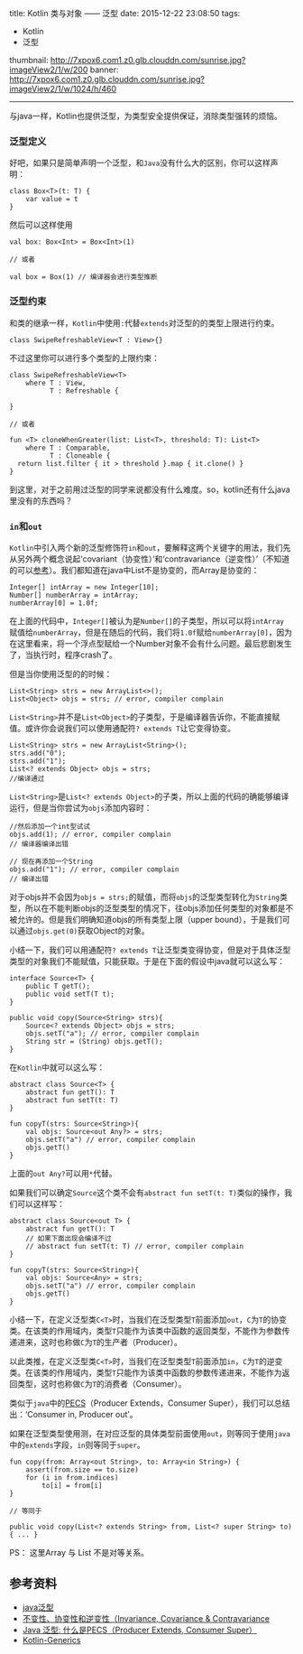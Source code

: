 title: Kotlin 类与对象 —— 泛型
date: 2015-12-22 23:08:50
tags:
- Kotlin
- 泛型

thumbnail: http://7xpox6.com1.z0.glb.clouddn.com/sunrise.jpg?imageView2/1/w/200
banner: http://7xpox6.com1.z0.glb.clouddn.com/sunrise.jpg?imageView2/1/w/1024/h/460

---


与java一样，Kotlin也提供泛型，为类型安全提供保证，消除类型强转的烦恼。

### 泛型定义

好吧，如果只是简单声明一个泛型，和`Java`没有什么大的区别，你可以这样声明：

<!--more-->

```
class Box<T>(t: T) {
    var value = t
}
```
然后可以这样使用

```
val box: Box<Int> = Box<Int>(1)

// 或者

val box = Box(1) // 编译器会进行类型推断
```

### 泛型约束

和类的继承一样，`Kotlin`中使用`:`代替`extends`对泛型的的类型上限进行约束。

```
class SwipeRefreshableView<T : View>{}
```
不过这里你可以进行多个类型的上限约束：

```
class SwipeRefreshableView<T>
    where T : View,
          T : Refreshable {

}

// 或者

fun <T> cloneWhenGreater(list: List<T>, threshold: T): List<T>
    where T : Comparable,
          T : Cloneable {
  return list.filter { it > threshold }.map { it.clone() }
}
```
到这里，对于之前用过泛型的同学来说都没有什么难度。so，kotlin还有什么java里没有的东西吗？

### `in`和`out`

`Kotlin`中引入两个新的泛型修饰符`in`和`out`，要解释这两个关键字的用法，我们先从另外两个概念说起‘covariant（协变性）’和‘contravariance（逆变性）’（不知道的可以[参考](http://www.cnblogs.com/Figgy/p/4575719.html)）。我们都知道在java中List不是协变的，而Array是协变的：

```
Integer[] intArray = new Integer[10];
Number[] numberArray = intArray;
numberArray[0] = 1.0f;
```
在上面的代码中，`Integer[]`被认为是`Number[]`的子类型，所以可以将`intArray `赋值给`numberArray`，但是在随后的代码，我们将`1.0f`赋给`numberArray[0]`，因为在这里看来，将一个浮点型赋给一个Number对象不会有什么问题。最后悲剧发生了，当执行时，程序crash了。

但是当你使用泛型的的时候：

```
List<String> strs = new ArrayList<>();
List<Object> objs = strs; // error, compiler complain
```
`List<String>`并不是`List<Object>`的子类型，于是编译器告诉你，不能直接赋值。或许你会说我们可以使用通配符`? extends T`让它变得协变。

```
List<String> strs = new ArrayList<String>();
strs.add("0");
strs.add("1");
List<? extends Object> objs = strs;
//编译通过
```
`List<String>`是`List<? extends Object>`的子类，所以上面的代码的确能够编译运行，但是当你尝试为`objs`添加内容时：

```
//然后添加一个int型试试
objs.add(1); // error, compiler complain
// 编译器编译出错

// 现在再添加一个String
objs.add("1"); // error, compiler complain
// 编译出错
```
对于objs并不会因为`objs = strs;`的赋值，而将`objs`的泛型类型转化为`String`类型，所以在不能判断objs的泛型类型的情况下，往objs添加任何类型的对象都是不被允许的。但是我们明确知道objs的所有类型上限（upper bound），于是我们可以通过`objs.get(0)`获取Object的对象。

 小结一下，我们可以用通配符`? extends T`让泛型类变得协变，但是对于具体泛型类型的对象我们不能赋值，只能获取。于是在下面的假设中java就可以这么写：

```
interface Source<T> {
    public T getT();
    public void setT(T t);
}

public void copy(Source<String> strs){
    Source<? extends Object> objs = strs;
    objs.setT("a"); // error, compiler complain
	String str = (String) objs.getT();
}
```
在`Kotlin`中就可以这么写：

```
abstract class Source<T> {
    abstract fun getT(): T
    abstract fun setT(t: T)  
}

fun copyT(strs: Source<String>){
    val objs: Source<out Any?> = strs;
    objs.setT("a") // error, compiler complain
    objs.getT()
}
```
上面的`out Any?`可以用`*`代替。

如果我们可以确定`Source`这个类不会有`abstract fun setT(t: T)`类似的操作，我们可以这样写：

```
abstract class Source<out T> {
    abstract fun getT(): T
    // 如果下面出现会编译不过
    // abstract fun setT(t: T) // error, compiler complain
}

fun copyT(strs: Source<String>){
    val objs: Source<Any> = strs;
    objs.setT("a") // error, compiler complain
    objs.getT()
}
```

小结一下，在定义泛型类`C<T>`时，当我们在泛型类型`T`前面添加`out`，`C`为`T`的协变类。在该类的作用域内，类型`T`只能作为该类中函数的返回类型，不能作为参数传递进来，这时也称做`C`为`T`的生产者（Producer）。

以此类推，在定义泛型类`C<T>`时，当我们在泛型类型`T`前面添加`in`，`C`为`T`的逆变类。在该类的作用域内，类型`T`只能作为该类中函数的参数传递进来，不能作为返回类型，这时也称做`C`为`T`的消费者（Consumer）。

类似于`java`中的[PECS](http://www.importnew.com/8966.html)（Producer Extends，Consumer Super），我们可以总结出：‘Consumer in, Producer out’。

如果在泛型类型使用测，在对应泛型的具体类型前面使用`out`，则等同于使用`java`中的`extends`字段，`in`则等同于`super`。

```
fun copy(from: Array<out String>, to: Array<in String>) {
    assert(from.size == to.size)
    for (i in from.indices)
        to[i] = from[i]
}

// 等同于

public void copy(List<? extends String> from, List<? super String> to) { ... }

```

PS： 这里Array 与 List 不是对等关系。


## 参考资料

- [java泛型](http://www.cnblogs.com/panjun-Donet/archive/2008/09/27/1300609.html)
- [不变性、协变性和逆变性（Invariance, Covariance & Contravariance](http://www.cnblogs.com/Figgy/p/4575719.html)
- [Java 泛型: 什么是PECS（Producer Extends, Consumer Super）](http://www.importnew.com/8966.html)
- [Kotlin-Generics](https://kotlinlang.org/docs/reference/generics.html)

